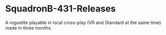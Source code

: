 # SquadronB-431-Releases
A roguelite playable in local cross-play (VR and Standard at the same time) made in three months.
